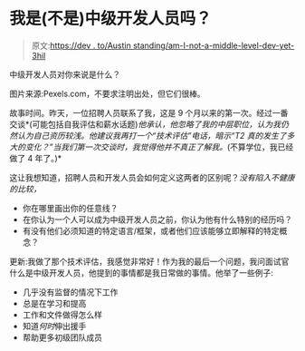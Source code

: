 # 我是(不是)中级开发人员吗？

> 原文:[https://dev . to/Austin standing/am-I-not-a-middle-level-dev-yet-3hil](https://dev.to/austinstanding/am-i-not-a-mid-level-dev-yet-3hil)

中级开发人员对你来说是什么？

图片来源:Pexels.com，不要求注明出处，但它们很棒。

故事时间。昨天，一位招聘人员联系了我，这是 9 个月以来的第一次。经过一番交谈*(可能包括自我评估和薪水话题)*他承认，他忽略了我的中层职位，认为我仍然认为自己资历较浅。他建议我再打一个“技术评估”电话，暗示“T2 真的发生了多大的变化？”当我们第一次交谈时，我觉得他并不真正了解我。*(不算学位，我已经做了 4 年了。)*

这让我想知道，招聘人员和开发人员会如何定义这两者的区别呢？*没有陷入不健康的比较，*

*   你在哪里画出你的任意线？
*   在你认为一个人可以成为中级开发人员之前，你认为他有什么特别的经历吗？
*   有没有他们必须知道的特定语言/框架，或者他们应该能够立即解释的特定概念？

更新:我做了那个技术评估，我感觉非常好！作为我的最后一个问题，我问面试官什么是中级开发人员，他提到的事情都是我日常做的事情。他举了一些例子:

*   几乎没有监督的情况下工作
*   总是在学习和提高
*   工作和文件做得怎么样
*   知道*何时*伸出援手
*   帮助更多初级团队成员